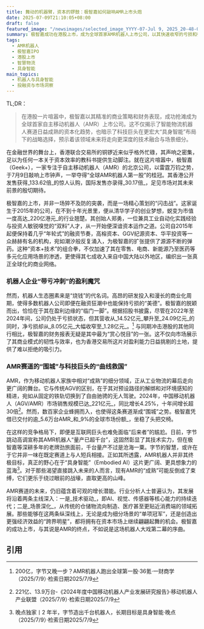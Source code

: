 ```yaml
---
title: 舞动的机器臂，资本的锣鼓：极智嘉如何敲响AMR上市头炮
date: 2025-07-09T21:10:05+08:00
draft: false
featured_image: "/newsimages/selected_image_YYYY-07-Jul 9, 2025_20-48-02-752.jpg"
summary: 极智嘉成功在港股上市，成为全球首家AMR机器人上市公司，以其快速收窄的亏损和强大的资本运作能力在“烧钱”的机器人赛道中脱颖而出。此举不仅标志着智能物流机器人行业成熟度的提升，也折射出科技巨头如字节跳动在更宏大的具身智能领域寻求战略布局，预示着机器人市场的竞争将更加细化且深远。
tags: 
  - AMR机器人
  - 极智嘉IPO
  - 港股上市
  - 智慧物流
  - 具身智能
main_topics: 
  - 机器人与具身智能
  - 投融资与市场洞察
---
```


TL;DR：
>在港股一片喧嚣中，极智嘉以其精准的商业策略和财务表现，成功抢滩成为全球首家自主移动机器人（AMR）上市公司。这不仅揭示了智能物流机器人赛道日益成熟的资本化趋势，也暗示了科技巨头在更宏大“具身智能”布局下的战略选择，预示着该领域未来将走向更深度的技术融合与场景细分。

在金融世界的舞台上，香港联合交易所的铜锣近来似乎格外忙碌，其声响之密集，足以为任何一本关于资本效率的教科书提供生动脚注。就在这片喧嚣中，极智嘉（Geek+），一家专注于自主移动机器人（AMR）的北京公司，以雷霆万钧之势，于7月9日敲响上市钟声，一举夺得“全球AMR机器人第一股”的桂冠。其香港公开发售获得_133.62倍_的惊人认购，国际发售亦录得_30.17倍_，足见市场对其未来前景的殷切期待。

极智嘉的上市，并非一场猝不及防的突袭，而是一场精心策划的“闪击战”。这家诞生于2015年的公司，在不到十年光景里，便从清华学子的创业梦想，蜕变为市值一度高达_220亿港元_的行业翘楚。其创始人郑勇，一位兼具工业自动化实践经验与投资人敏锐嗅觉的“双料”人才，从一开始便深谙资本运作之道。公司自2015年起便保持着几乎“年轮式”的融资节奏，高榕资本、GGV纪源资本、华平投资等一众赫赫有名的机构，宛如潮汐般反复涌入，为极智嘉的扩张提供了源源不断的弹药。这种“资本+技术”的组合拳，不仅加速了其在零售、电商、新能源乃至医药等多元化应用场景的渗透，更使得其七成收入来自中国大陆以外地区，编织出一张真正全球化的商业网络。

### 机器人企业“带亏冲刺”的盈利魔咒

然而，机器人生态圈素来是“烧钱”的代名词。高昂的研发投入和漫长的商业化周期，使得多数机器人公司即便在融资狂潮中也能保持亏损的“美德”。极智嘉的脱颖而出，恰恰在于其在盈利边缘的“临门一脚”。根据招股书披露，尽管在2022年至2024年间，公司仍处于亏损状态，但其营收从_14.52亿元_攀升至_24.09亿元_的同时，净亏损却从_8.05亿元_大幅收窄至_1.28亿元_。[^1] 与同期冲击港股的其他同行相比，极智嘉的财务报表无疑是其中最为“赏心悦目”的一张。这不仅向市场展示了其商业模式的韧性与效率，也为香港交易所这片对盈利能力日益挑剔的土地，提供了难以拒绝的吸引力。

### AMR赛道的“围城”与科技巨头的“曲线救国”

AMR，作为移动机器人家族中相对“成熟”的细分领域，正从工业物流的幕后走向更广阔的舞台。它与传统AGV的区别，在于其对预设路径的解绑和对环境感知的精进，宛如从固定的铁轨切换到了自由驰骋的无人驾驶。2024年，中国移动机器人（AGV/AMR）市场销售规模已达_221亿元_，同比增长4.25%，十年间增长超30倍[^2]。然而，数百家企业蜂拥而入，也使得这条赛道渐成“围城”之势。极智嘉凭借已交付的逾_5.6万台AMR_和_9%的全球市场份额_，坐稳了头把交椅。

在这样的竞争格局下，即便是互联网巨头也难免面临“后来者”的尴尬。日前，字节跳动高调宣称其AMR机器人“量产已超千台”，这固然彰显了其技术实力，但在极智嘉等深耕多年的老牌劲旅面前，千台量产不过是沧海一粟。字节的智慧，或许在于它并非一味在既定赛道上与人短兵相接。正如其所透露，AMR机器人并非其终极目标，真正的野心在于“具身智能”（Embodied AI）这片更广阔、更具想象力的蓝海[^3]。对于那些渴望直接跳入未来的人而言，现有AMR的“成熟”可能反倒成了束缚，它们更乐于绕过眼前的战壕，直取更高的山峰。

AMR赛道的未来，仍旧蕴含着可观的增长潜能。行业分析人士普遍认为，其发展将沿着两条主线深入：一是_技术驱动_，即AI、视觉、传感器等核心能力的持续迭代；二是_场景深化_，从传统的仓储物流向制造、医疗甚至更贴近消费端的领域拓展。那些能够在这两条纵深线上，无论是成为细分场景的“单项冠军”，还是创造出更强经济效益的“跨界明星”，都将拥有在资本市场上继续翩翩起舞的机会。极智嘉的成功上市，与其说是AMR的终点，不如说是这场机器人大戏第二幕的序曲。

## 引用
[^1]: 200亿，字节又晚一步？AMR机器人跑出全球第一股·36氪·一财商学（2025/7/9）·检索日期2025/7/9
[^2]: 221亿、13.9万台-《2024年度中国移动机器人产业发展研究报告》·移动机器人产业联盟（2025/7/9）·检索日期2025/7/9
[^3]: 晚点独家丨2 年半，字节造出千台机器人，长期目标是具身智能·晚点（2025/7/9）·检索日期2025/7/9
[^4]: 极智嘉正式登陆港交所，全球智慧物流机器人第一股诞生·维科号（2025/7/9）·检索日期2025/7/9
[^5]: 极智嘉香港上市，成港股机器人最大IPO·物流指闻（2025/7/9）·检索日期2025/7/9
[^6]: 市值超210亿，机器人超级独角兽登陆港交所·澎湃新闻（2025/7/9）·检索日期2025/7/9
[^7]: 机器人企业扎堆冲刺港股·新浪财经（2025/7/8）·检索日期2025/7/9
